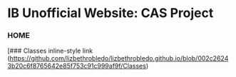# IB Unofficial Website: CAS Project 
### HOME
[### Classes inline-style link (https://github.com/lizbethrobledo/lizbethrobledo.github.io/blob/002c26243b20c6f8765642e85f753c91c999af9f/Classes)
